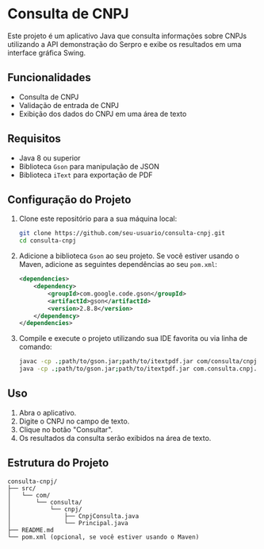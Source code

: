 # Consulta de CNPJ

Este projeto é um aplicativo Java que consulta informações sobre CNPJs utilizando a API demonstração do Serpro e exibe os resultados em uma interface gráfica Swing. 

## Funcionalidades

- Consulta de CNPJ
- Validação de entrada de CNPJ
- Exibição dos dados do CNPJ em uma área de texto

## Requisitos

- Java 8 ou superior
- Biblioteca `Gson` para manipulação de JSON
- Biblioteca `iText` para exportação de PDF

## Configuração do Projeto

1. Clone este repositório para a sua máquina local:

    ```sh
    git clone https://github.com/seu-usuario/consulta-cnpj.git
    cd consulta-cnpj
    ```

2. Adicione a biblioteca `Gson` ao seu projeto. Se você estiver usando o Maven, adicione as seguintes dependências ao seu `pom.xml`:

    ```xml
    <dependencies>
        <dependency>
            <groupId>com.google.code.gson</groupId>
            <artifactId>gson</artifactId>
            <version>2.8.8</version>
        </dependency>
    </dependencies>
    ```

3. Compile e execute o projeto utilizando sua IDE favorita ou via linha de comando:

    ```sh
    javac -cp .;path/to/gson.jar;path/to/itextpdf.jar com/consulta/cnpj/*.java
    java -cp .;path/to/gson.jar;path/to/itextpdf.jar com.consulta.cnpj.Principal
    ```

## Uso

1. Abra o aplicativo.
2. Digite o CNPJ no campo de texto.
3. Clique no botão "Consultar".
4. Os resultados da consulta serão exibidos na área de texto.

## Estrutura do Projeto

```plaintext
consulta-cnpj/
├── src/
│   └── com/
│       └── consulta/
│           └── cnpj/
│               ├── CnpjConsulta.java
│               └── Principal.java
├── README.md
└── pom.xml (opcional, se você estiver usando o Maven)

